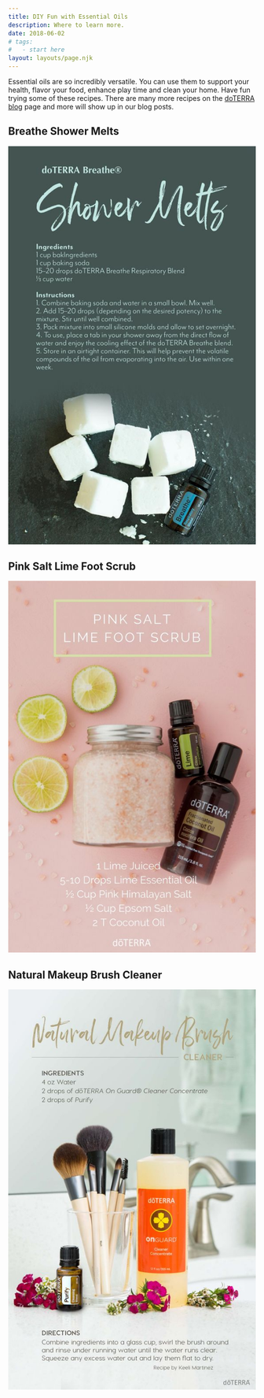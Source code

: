 ```yaml
---
title: DIY Fun with Essential Oils
description: Where to learn more.
date: 2018-06-02
# tags:
#   - start here
layout: layouts/page.njk
---
```


<!-- ![img/river.jpg](../../img/river.jpg "Mountain image") -->

Essential oils are so incredibly versatile. You can use them to support your health, flavor your food, enhance play time and clean your home. Have fun trying some of these recipes. There are many more recipes on the [doTERRA blog](https://www.doterra.com/US/en/blog/diy) page and more will show up in our blog posts.

## Breathe Shower Melts

![Breathe Shower Melts](/img/breathe-shower-melts.jpg "Breathe Shower Melts")

## Pink Salt Lime Foot Scrub

![Pink Salt Lime Foot Scrub](/img/pink-salt-lime-foot-scrub.jpg "Pink Salt Lime Foot Scrub")

## Natural Makeup Brush Cleaner

![Natural Makeup Brush Cleaner](/img/natural-makeup-brush-cleaner.jpg "Natural Makeup Brush Cleaner")
